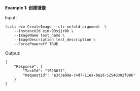 **Example 1: 创建镜像**



Input: 

```
tccli ecm CreateImage --cli-unfold-argument  \
    --InstanceId ein-93sjjr8k \
    --ImageName test_name \
    --ImageDescription test_description \
    --ForcePoweroff TRUE
```

Output: 
```
{
    "Response": {
        "TaskId": "1528611",
        "RequestId": "a3c3e99e-c4d7-11ea-ba2d-52540002f896"
    }
}
```

